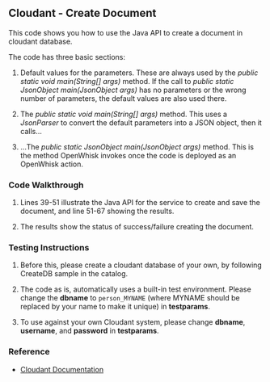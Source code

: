 ## Cloudant - Create Document

This code shows you how to use the Java API to create a document in cloudant database. 

The code has three basic sections: 

1. Default values for the parameters. These are always used by the *public static void main(String[] args)* method. 
If the call to *public static JsonObject main(JsonObject args)* has no parameters or the wrong number of parameters, 
the default values are also used there. 

2. The *public static void main(String[] args)* method. This uses a *JsonParser* to convert the default parameters into a 
JSON object, then it calls... 

3. ...The *public static JsonObject main(JsonObject args)* method. This is the method OpenWhisk invokes once the code is 
deployed as an OpenWhisk action.

### Code Walkthrough
1. Lines 39-51 illustrate the Java API for the service to create and save the document, and line 51-67 showing the results.

2. The results show the status of success/failure creating the document.

### Testing Instructions
1. Before this, please create a cloudant database of your own, by following CreateDB sample in the catalog.

2. The code as is, automatically uses a built-in test environment. Please change the **dbname** to `person_MYNAME` (where MYNAME should be replaced by your name to make it unique) in **testparams**.

3. To use against your own Cloudant system, please change **dbname**, **username**, and **password** in **testparams**.

### Reference
* [Cloudant Documentation](https://docs.cloudant.com/)